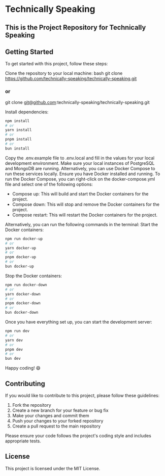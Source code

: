 # Technically Speaking

## This is the Project Repository for Technically Speaking

## Getting Started

To get started with this project, follow these steps:

Clone the repository to your local machine:
bash
git clone https://github.com/technically-speaking/technically-speaking.git

### or

git clone git@github.com:technically-speaking/technically-speaking.git

Install dependencies:

```bash
npm install
# or
yarn install
# or
pnpm install
# or
bun install
```

Copy the .env.example file to .env.local and fill in the values for your local development environment.
Make sure your local instances of PostgreSQL and MongoDB are running. Alternatively, you can use Docker Compose to run these services locally. Ensure you have Docker installed and running.
To run the Docker Compose, you can right-click on the docker-compose.yml file and select one of the following options:

- Compose up: This will build and start the Docker containers for the project.
- Compose down: This will stop and remove the Docker containers for the project.
- Compose restart: This will restart the Docker containers for the project.

Alternatively, you can run the following commands in the terminal:
Start the Docker containers:

```bash
npm run docker-up
# or
yarn docker-up
# or
pnpm docker-up
# or
bun docker-up
```

Stop the Docker containers:

```bash
npm run docker-down
# or
yarn docker-down
# or
pnpm docker-down
# or
bun docker-down
```

Once you have everything set up, you can start the development server:

```bash
npm run dev
# or
yarn dev
# or
pnpm dev
# or
bun dev
```

Happy coding! 😄

## Contributing

If you would like to contribute to this project, please follow these guidelines:

1. Fork the repository
2. Create a new branch for your feature or bug fix
3. Make your changes and commit them
4. Push your changes to your forked repository
5. Create a pull request to the main repository

Please ensure your code follows the project's coding style and includes appropriate tests.

## License

This project is licensed under the MIT License.
